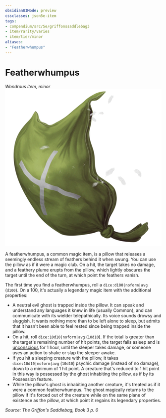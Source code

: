```yaml
---
obsidianUIMode: preview
cssclasses: json5e-item
tags:
- compendium/src/5e/griffonssaddlebag3
- item/rarity/varies
- item/tier/minor
aliases: 
- "Featherwhumpus"
---
```

# Featherwhumpus
*Wondrous item, minor*  
![](https://raw.githubusercontent.com/TheGiddyLimit/homebrew-img/main/img/GriffonsSaddlebag3/Featherwhumpus.webp#right)  


A featherwhumpus, a common magic item, is a pillow that releases a seemingly endless stream of feathers behind it when swung. You can use the pillow as if it were a magic club. On a hit, the target takes no damage, and a feathery plume erupts from the pillow, which lightly obscures the target until the end of the turn, at which point the feathers vanish.

The first time you find a featherwhumpus, roll a `dice:d100|noform|avg` (`d100`). On a 100, it's actually a legendary magic item with the additional properties:

- A neutral evil ghost is trapped inside the pillow. It can speak and understand any languages it knew in life (usually Common), and can communicate with its wielder telepathically. Its voice sounds drowsy and sluggish. It wants nothing more than to be left alone to sleep, but admits that it hasn't been able to feel rested since being trapped inside the pillow.  
- On a hit, roll `dice:10d10|noform|avg` (`10d10`). If the total is greater than the target's remaining number of hit points, the target falls asleep and is [unconscious](/compendium/rules/conditions.md#Unconscious) for 1 hour, until the sleeper takes damage, or someone uses an action to shake or slap the sleeper awake.  
- If you hit a sleeping creature with the pillow, it takes `dice:10d10|noform|avg` (`10d10`) psychic damage (instead of no damage), down to a minimum of 1 hit point. A creature that's reduced to 1 hit point in this way is possessed by the ghost inhabiting the pillow, as if by its Possession feature.  
- While the pillow's ghost is inhabiting another creature, it's treated as if it were a common featherwhumpus. The ghost magically returns to the pillow if it's forced out of the creature while on the same plane of existence as the pillow, at which point it regains its legendary properties.  

*Source: The Griffon's Saddlebag, Book 3 p. 0*